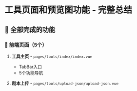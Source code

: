 # 工具页面和预览图功能 - 完整总结

## 🎉 全部完成的功能

### 📱 前端页面（5个）

1. **工具主页** - `pages/tools/index/index.vue`
   - TabBar入口
   - 5个功能导航

2. **剧本上传** - `pages/tools/upload-json/upload-json.vue`

